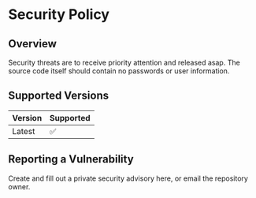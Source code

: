 # Security Policy

## Overview

Security threats are to receive priority attention and released asap. The source code itself should contain no passwords or user information.

## Supported Versions

| Version | Supported          |
| ------- | ------------------ |
| Latest  | :white_check_mark: |

## Reporting a Vulnerability

Create and fill out a private security advisory here, or email the repository owner.
